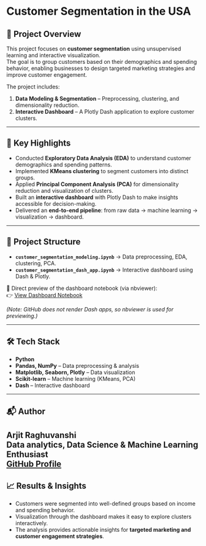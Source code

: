 # Customer Segmentation in the USA

## 📌 Project Overview
This project focuses on **customer segmentation** using unsupervised learning and interactive visualization.  
The goal is to group customers based on their demographics and spending behavior, enabling businesses to design targeted marketing strategies and improve customer engagement.

The project includes:
1. **Data Modeling & Segmentation** – Preprocessing, clustering, and dimensionality reduction.  
2. **Interactive Dashboard** – A Plotly Dash application to explore customer clusters.  

---

## 🎯 Key Highlights
- Conducted **Exploratory Data Analysis (EDA)** to understand customer demographics and spending patterns.  
- Implemented **KMeans clustering** to segment customers into distinct groups.  
- Applied **Principal Component Analysis (PCA)** for dimensionality reduction and visualization of clusters.  
- Built an **interactive dashboard** with Plotly Dash to make insights accessible for decision-making.  
- Delivered an **end-to-end pipeline**: from raw data → machine learning → visualization → dashboard.  

---

## 📂 Project Structure
- **`customer_segmentation_modeling.ipynb`** → Data preprocessing, EDA, clustering, PCA.  
- **`customer_segmentation_dash_app.ipynb`** → Interactive dashboard using Dash & Plotly.  

🔗 Direct preview of the dashboard notebook (via nbviewer):  
👉 [View Dashboard Notebook](https://nbviewer.org/github/arjitraghuvanshi/customer-segmentation-USA/blob/main/customer_segmentation_dash_app.ipynb)  

*(Note: GitHub does not render Dash apps, so nbviewer is used for previewing.)*

---

## 🛠️ Tech Stack
- **Python**  
- **Pandas, NumPy** – Data preprocessing & analysis  
- **Matplotlib, Seaborn, Plotly** – Data visualization  
- **Scikit-learn** – Machine learning (KMeans, PCA)  
- **Dash** – Interactive dashboard  

---

## 📬 Author  
**Arjit Raghuvanshi**  
Data analytics, Data Science & Machine Learning Enthusiast  
[GitHub Profile](https://github.com/arjitraghuvanshi)  
---

## 📈 Results & Insights
- Customers were segmented into well-defined groups based on income and spending behavior.  
- Visualization through the dashboard makes it easy to explore clusters interactively.  
- The analysis provides actionable insights for **targeted marketing and customer engagement strategies**.  
